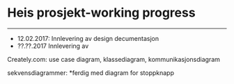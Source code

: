 # Heis prosjekt-working progress
------------------------------
- 12.02.2017:	Innlevering av design decumentasjon
- ??.??.2017	Innlevering av 		

Creately.com: use case diagram, klassediagram, kommunikasjonsdiagram

sekvensdiagrammer:
*ferdig med diagram for stoppknapp

